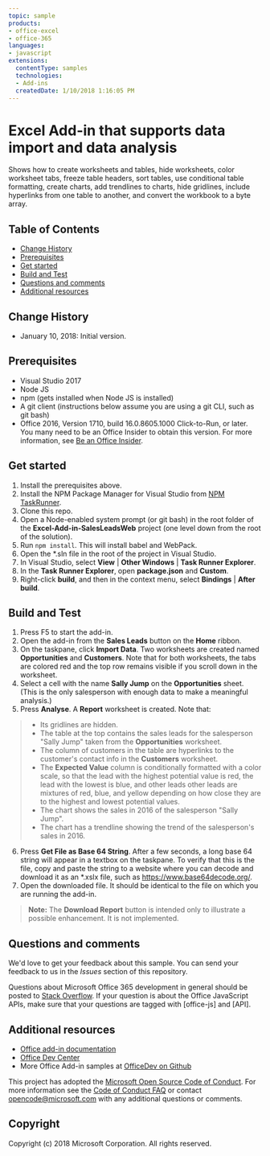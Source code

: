 ```yaml
---
topic: sample
products:
- office-excel
- office-365
languages:
- javascript
extensions:
  contentType: samples
  technologies:
  - Add-ins
  createdDate: 1/10/2018 1:16:05 PM
---
```

# Excel Add-in that supports data import and data analysis 
Shows how to create worksheets and tables, hide worksheets, color worksheet tabs, freeze table headers, sort tables, use conditional table formatting, create charts, add trendlines to charts, hide gridlines, include hyperlinks from one table to another, and convert the workbook to a byte array. 


## Table of Contents
* [Change History](#change-history)
* [Prerequisites](#prerequisites)
* [Get started](#get-started)
* [Build and Test](#build-and-test)
* [Questions and comments](#questions-and-comments)
* [Additional resources](#additional-resources)


## Change History

* January 10, 2018: Initial version.

## Prerequisites

- Visual Studio 2017
- Node JS 
- npm (gets installed when Node JS is installed)
- A git client (instructions below assume you are using a git CLI, such as git bash)
- Office 2016, Version 1710, build 16.0.8605.1000 Click-to-Run, or later. You many need to be an Office Insider to obtain this version. For more information, see [Be an Office Insider](https://products.office.com/en-us/office-insider?tab=tab-1).

## Get started

1. Install the prerequisites above.
2. Install the NPM Package Manager for Visual Studio from [NPM TaskRunner](https://marketplace.visualstudio.com/items?itemName=MadsKristensen.NPMTaskRunner).
3. Clone this repo.
4. Open a Node-enabled system prompt (or git bash) in the root folder of the **Excel-Add-in-SalesLeadsWeb** project (one level down from the root of the solution).
5. Run `npm install`. This will install babel and WebPack.
6. Open the *.sln file in the root of the project in Visual Studio.
7. In Visual Studio, select **View** | **Other Windows** | **Task Runner Explorer**. 
8. In the **Task Runner Explorer**, open **package.json** and **Custom**. 
9. Right-click **build**, and then in the context menu, select **Bindings** | **After build**.

## Build and Test

1. Press F5 to start the add-in.
2. Open the add-in from the **Sales Leads** button on the **Home** ribbon.
3. On the taskpane, click **Import Data**. Two worksheets are created named **Opportunities** and **Customers**. Note that for both worksheets, the tabs are colored red and the top row remains visible if you scroll down in the worksheet.
4. Select a cell with the name **Sally Jump** on the **Opportunities** sheet. (This is the only salesperson with enough data to make a meaningful analysis.)
5. Press **Analyse**. A **Report** worksheet is created. Note that:
> -  Its gridlines are hidden.
> -  The table at the top contains the sales leads for the salesperson "Sally Jump" taken from the **Opportunities** worksheet.
> -  The column of customers in the table are hyperlinks to the customer's contact info in the **Customers** worksheet. 
> -  The **Expected Value** column is conditionally formatted with a color scale, so that the lead with the highest potential value is red, the lead with the lowest is blue, and other leads other leads are mixtures of red, blue, and yellow depending on how close they are to the highest and lowest potential values.
> - The chart shows the sales in 2016 of the salesperson "Sally Jump". 
> - The chart has a trendline showing the trend of the salesperson's sales in 2016.
6. Press **Get File as Base 64 String**. After a few seconds, a long base 64 string will appear in a textbox on the taskpane. To verify that this is the file, copy and paste the string to a website where you can decode and download it as an *.xslx file, such as https://www.base64decode.org/. 
7. Open the downloaded file. It should be identical to the file on which you are running the add-in.

> **Note:** The **Download Report** button is intended only to illustrate a possible enhancement. It is not implemented.

## Questions and comments

We'd love to get your feedback about this sample. You can send your feedback to us in the *Issues* section of this repository.

Questions about Microsoft Office 365 development in general should be posted to [Stack Overflow](http://stackoverflow.com/questions/tagged/office-js+API). If your question is about the Office JavaScript APIs, make sure that your questions are tagged with [office-js] and [API].

## Additional resources

* [Office add-in documentation](https://msdn.microsoft.com/en-us/library/office/jj220060.aspx)
* [Office Dev Center](http://dev.office.com/)
* More Office Add-in samples at [OfficeDev on Github](https://github.com/officedev)

This project has adopted the [Microsoft Open Source Code of Conduct](https://opensource.microsoft.com/codeofconduct/). For more information see the [Code of Conduct FAQ](https://opensource.microsoft.com/codeofconduct/faq/) or contact [opencode@microsoft.com](mailto:opencode@microsoft.com) with any additional questions or comments.

## Copyright
Copyright (c) 2018 Microsoft Corporation. All rights reserved.
